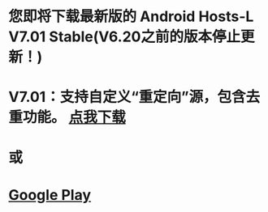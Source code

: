您即将下载最新版的 Android Hosts-L V7.01 Stable(V6.20之前的版本停止更新！)
===============
V7.01：支持自定义“重定向”源，包含去重功能。
[点我下载](https://github.com/lack006/Android-Hosts-L/raw/master/apk/Android_Hosts-L.apk)
===============
或
===============
[Google Play](https://play.google.com/store/apps/details?id=com.lack006.hosts_l)
===============

